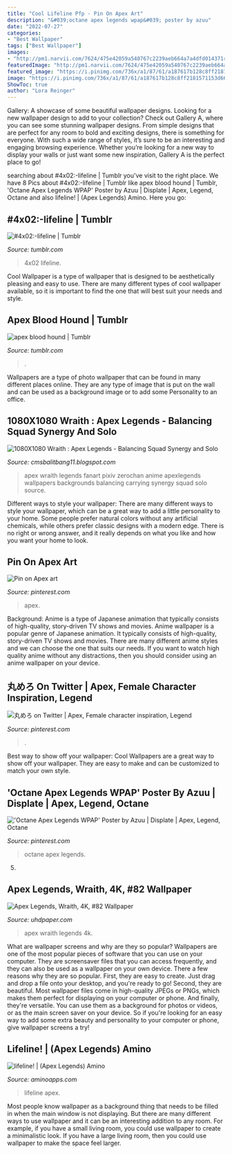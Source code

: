```yaml
---
title: "Cool Lifeline Pfp - Pin On Apex Art"
description: "&#039;octane apex legends wpap&#039; poster by azuu"
date: "2022-07-27"
categories:
- "Best Wallpaper"
tags: ["Best Wallpaper"]
images:
- "http://pm1.narvii.com/7624/475e42059a540767c2239aeb664a7a4dfd014371r1-1693-2048v2_uhq.jpg"
featuredImage: "http://pm1.narvii.com/7624/475e42059a540767c2239aeb664a7a4dfd014371r1-1693-2048v2_uhq.jpg"
featured_image: "https://i.pinimg.com/736x/a1/87/61/a187617b128c8ff2181571153d66ee46.jpg"
image: "https://i.pinimg.com/736x/a1/87/61/a187617b128c8ff2181571153d66ee46.jpg"
ShowToc: true
author: "Lora Reinger"
---
```



Gallery: A showcase of some beautiful wallpaper designs.
Looking for a new wallpaper design to add to your collection? Check out Gallery A, where you can see some stunning wallpaper designs. From simple designs that are perfect for any room to bold and exciting designs, there is something for everyone. With such a wide range of styles, it’s sure to be an interesting and engaging browsing experience. Whether you’re looking for a new way to display your walls or just want some new inspiration, Gallery A is the perfect place to go!
		
		
		
		
		
		
		
	

		
searching about #4x02:-lifeline | Tumblr you've visit to the right place. We have 8 Pics about #4x02:-lifeline | Tumblr like apex blood hound | Tumblr, &#039;Octane Apex Legends WPAP&#039; Poster by Azuu | Displate | Apex, Legend, Octane and also lifeline! | (Apex Legends) Amino. Here you go:
		
    
## #4x02:-lifeline | Tumblr

<img loading=lazy src="https://64.media.tumblr.com/9355f8ec07eed81f637b33463941c6cd/12db841ef8cdd2df-2c/s500x750/32c80427e7c03b0990dd7fbb75ceb41dede9039a.jpg" onerror="this.onerror=null;this.src='https://tse1.mm.bing.net/th?id=OIP.-a7b9o1Gr-R5hhIpwCVfpAHaHa&amp;pid=15.1';" alt="#4x02:-lifeline | Tumblr">

_Source: tumblr.com_

>4x02 lifeline. 

	

Cool Wallpaper is a type of wallpaper that is designed to be aesthetically pleasing and easy to use. There are many different types of cool wallpaper available, so it is important to find the one that will best suit your needs and style.

    
## Apex Blood Hound | Tumblr

<img loading=lazy src="https://64.media.tumblr.com/68a4ef80d9a34f94a99a67f4d372d980/tumblr_pptbxjZpbs1vbhjmko1_500.png" onerror="this.onerror=null;this.src='https://tse3.mm.bing.net/th?id=OIP.A7kHdJiVkVZo38M6vQwwEwHaEN&amp;pid=15.1';" alt="apex blood hound | Tumblr">

_Source: tumblr.com_

>. 

	



Wallpapers are a type of photo wallpaper that can be found in many different places online. They are any type of image that is put on the wall and can be used as a background image or to add some Personality to an office.

    
## 1080X1080 Wraith : Apex Legends - Balancing Squad Synergy And Solo

<img loading=lazy src="https://static.zerochan.net/Wraith.(Apex.Legends).full.2534107.jpg" onerror="this.onerror=null;this.src='https://tse4.mm.bing.net/th?id=OIP.eOSozj8xZpkA0yW9pd2lxAHaJQ&amp;pid=15.1';" alt="1080X1080 Wraith : Apex Legends - Balancing Squad Synergy and Solo">

_Source: cmsbalitbang11.blogspot.com_

>apex wraith legends fanart pixiv zerochan anime apexlegends wallpapers backgrounds balancing carrying synergy squad solo source. 

	

Different ways to style your wallpaper:
There are many different ways to style your wallpaper, which can be a great way to add a little personality to your home. Some people prefer natural colors without any artificial chemicals, while others prefer classic designs with a modern edge. There is no right or wrong answer, and it really depends on what you like and how you want your home to look.

    
## Pin On Apex Art

<img loading=lazy src="https://i.pinimg.com/736x/a1/87/61/a187617b128c8ff2181571153d66ee46.jpg" onerror="this.onerror=null;this.src='https://tse1.mm.bing.net/th?id=OIP.3-KfJ-CVhfsjuTCDW9frJAHaJB&amp;pid=15.1';" alt="Pin on Apex art">

_Source: pinterest.com_

>apex. 

	

Background: Anime is a type of Japanese animation that typically consists of high-quality, story-driven TV shows and movies.
Anime wallpaper is a popular genre of Japanese animation. It typically consists of high-quality, story-driven TV shows and movies. There are many different anime styles and we can choose the one that suits our needs. If you want to watch high quality anime without any distractions, then you should consider using an anime wallpaper on your device.

    
## 丸めろ On Twitter | Apex, Female Character Inspiration, Legend

<img loading=lazy src="https://i.pinimg.com/736x/57/41/7f/57417f0e1f689bb4f4ac3d4ab35ca08c.jpg" onerror="this.onerror=null;this.src='https://tse3.mm.bing.net/th?id=OIP.Vzbvv47YOIIG5kPHm2dPuwHaHb&amp;pid=15.1';" alt="丸めろ on Twitter | Apex, Female character inspiration, Legend">

_Source: pinterest.com_

>. 

	

Best way to show off your wallpaper:
Cool Wallpapers are a great way to show off your wallpaper. They are easy to make and can be customized to match your own style.

    
## &#039;Octane Apex Legends WPAP&#039; Poster By Azuu | Displate | Apex, Legend, Octane

<img loading=lazy src="https://i.pinimg.com/originals/76/c8/6f/76c86f35de2ba5171a8a7c678c463020.jpg" onerror="this.onerror=null;this.src='https://tse2.mm.bing.net/th?id=OIP.WLTPMqJEdVxu738lVFO2LAHaLH&amp;pid=15.1';" alt="&#039;Octane Apex Legends WPAP&#039; Poster by Azuu | Displate | Apex, Legend, Octane">

_Source: pinterest.com_

>octane apex legends. 

	

5.

    
## Apex Legends, Wraith, 4K, #82 Wallpaper

<img loading=lazy src="https://3.bp.blogspot.com/-DsVTV0teFdg/XK4swWycClI/AAAAAAAAFH4/76e0vfYtAQsj7MCQlx9OfTZRZjBg38ZMQCKgBGAs/w914-h514-p-k-no-nu/apex-legends-wraith-uhdpaper.com-4K-82.jpg" onerror="this.onerror=null;this.src='https://tse4.mm.bing.net/th?id=OIP.reWyh04dkkF_ZYbKYVRL_AHaEK&amp;pid=15.1';" alt="Apex Legends, Wraith, 4K, #82 Wallpaper">

_Source: uhdpaper.com_

>apex wraith legends 4k. 

	

What are wallpaper screens and why are they so popular?
Wallpapers are one of the most popular pieces of software that you can use on your computer. They are screensaver files that you can access frequently, and they can also be used as a wallpaper on your own device. There a few reasons why they are so popular. First, they are easy to create. Just drag and drop a file onto your desktop, and you're ready to go! Second, they are beautiful. Most wallpaper files come in high-quality JPEGs or PNGs, which makes them perfect for displaying on your computer or phone. And finally, they're versatile. You can use them as a background for photos or videos, or as the main screen saver on your device. So if you're looking for an easy way to add some extra beauty and personality to your computer or phone, give wallpaper screens a try!

    
## Lifeline! | (Apex Legends) Amino

<img loading=lazy src="http://pm1.narvii.com/7624/475e42059a540767c2239aeb664a7a4dfd014371r1-1693-2048v2_uhq.jpg" onerror="this.onerror=null;this.src='https://tse3.mm.bing.net/th?id=OIP.WsO133kYcWriq7mk0zvT7AHaI9&amp;pid=15.1';" alt="lifeline! | (Apex Legends) Amino">

_Source: aminoapps.com_

>lifeline apex. 

	

Most people know wallpaper as a background thing that needs to be filled in when the main window is not displaying. But there are many different ways to use wallpaper and it can be an interesting addition to any room. For example, if you have a small living room, you could use wallpaper to create a minimalistic look. If you have a large living room, then you could use wallpaper to make the space feel larger.

